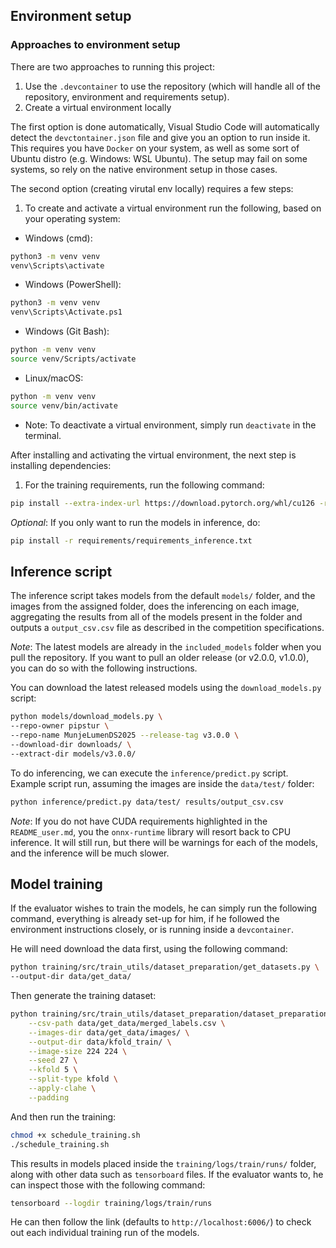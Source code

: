 ## Environment setup
### Approaches to environment setup
There are two approaches to running this project:
1. Use the `.devcontainer` to use the repository (which will handle all of the repository, environment and requirements setup).
2. Create a virtual environment locally

The first option is done automatically, Visual Studio Code will automatically detect the `devctontainer.json` file and give you an option to run inside it. This requires you have `Docker` on your system, as well as some sort of Ubuntu distro (e.g. Windows: WSL Ubuntu). The setup may fail on some systems, so rely on the native environment setup in those cases.

The second option (creating virutal env locally) requires a few steps:
1. To create and activate a virtual environment run the following, based on your operating system:
- Windows (cmd):
```bash
python3 -m venv venv
venv\Scripts\activate
```
- Windows (PowerShell):
```bash
python3 -m venv venv
venv\Scripts\Activate.ps1
```
- Windows (Git Bash):
```bash
python -m venv venv
source venv/Scripts/activate
```
- Linux/macOS:
```bash
python -m venv venv
source venv/bin/activate
```

- Note: To deactivate a virtual environment, simply run `deactivate` in the terminal.

After installing and activating the virtual environment, the next step is installing dependencies:
1. For the training requirements, run the following command:
```bash
pip install --extra-index-url https://download.pytorch.org/whl/cu126 -r requirements/requirements_train.txt
```

*Optional*: If you only want to run the models in inference, do:
```bash
pip install -r requirements/requirements_inference.txt
```

## Inference script
The inference script takes models from the default `models/` folder, and the images from the assigned folder, does the inferencing on each image, aggregating the results from all of the models present in the folder and outputs a `output_csv.csv` file as described in the competition specifications.

*Note*: The latest models are already in the `included_models` folder when you pull the repository. If you want to pull an older release (or v2.0.0, v1.0.0), you can do so with the following instructions.

You can download the latest released models using the `download_models.py` script:
```bash
python models/download_models.py \
--repo-owner pipstur \
--repo-name MunjeLumenDS2025 --release-tag v3.0.0 \
--download-dir downloads/ \
--extract-dir models/v3.0.0/
```

To do inferencing, we can execute the `inference/predict.py` script. Example script run, assuming the images are inside the `data/test/` folder:
```bash
python inference/predict.py data/test/ results/output_csv.csv
```

*Note*: If you do not have CUDA requirements highlighted in the `README_user.md`, you the `onnx-runtime` library will resort back to CPU inference. It will still run, but there will be warnings for each of the models, and the inference will be much slower.

## Model training
If the evaluator wishes to train the models, he can simply run the following command, everything is already set-up for him, if he followed the environment instructions closely, or is running inside a `devcontainer`.

He will need download the data first, using the following command:
```bash
python training/src/train_utils/dataset_preparation/get_datasets.py \
--output-dir data/get_data/
```
Then generate the training dataset:
```bash
python training/src/train_utils/dataset_preparation/dataset_preparation.py \
    --csv-path data/get_data/merged_labels.csv \
    --images-dir data/get_data/images/ \
    --output-dir data/kfold_train/ \
    --image-size 224 224 \
    --seed 27 \
    --kfold 5 \
    --split-type kfold \
    --apply-clahe \
    --padding
```
And then run the training:
```bash
chmod +x schedule_training.sh
./schedule_training.sh
```
This results in models placed inside the `training/logs/train/runs/` folder, along with other data such as `tensorboard` files. If the evaluator wants to, he can inspect those with the following command:
```bash
tensorboard --logdir training/logs/train/runs
```
He can then follow the link (defaults to `http://localhost:6006/`) to check out each individual training run of the models.
